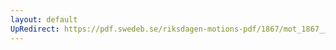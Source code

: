 ```yaml
---
layout: default
UpRedirect: https://pdf.swedeb.se/riksdagen-motions-pdf/1867/mot_1867__ak__00162/mot_1867__ak__00162_001.pdf
---
```

